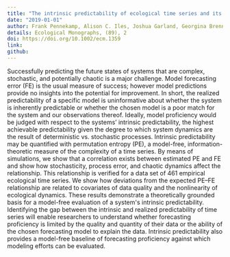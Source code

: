 ```yaml
---
title: "The intrinsic predictability of ecological time series and its potential to guide forecasting"
date: "2019-01-01"
author: Frank Pennekamp, Alison C. Iles, Joshua Garland, Georgina Brennan, Ulrich Brose, Ursula Gaedke, Ute Jacob, Pavel Kratina, Blake Matthews, Stephan Munch, Mark Novak, Gian Marco Palamara, Bjorn C. Rall, Benjamin Rosenbaum, Andrea Tabi, Colette Ward, Richard Williams, Hao Ye, Owen L. Petchey
details: Ecological Monographs, (89), 2
doi: https://doi.org/10.1002/ecm.1359
link:
github:
---
```

Successfully predicting the future states of systems that are complex, stochastic, and potentially chaotic is a major challenge. Model forecasting error (FE) is the usual measure of success; however model predictions provide no insights into the potential for improvement. In short, the realized predictability of a specific model is uninformative about whether the system is inherently predictable or whether the chosen model is a poor match for the system and our observations thereof. Ideally, model proficiency would be judged with respect to the systems’ intrinsic predictability, the highest achievable predictability given the degree to which system dynamics are the result of deterministic vs. stochastic processes. Intrinsic predictability may be quantified with permutation entropy (PE), a model-free, information-theoretic measure of the complexity of a time series. By means of simulations, we show that a correlation exists between estimated PE and FE and show how stochasticity, process error, and chaotic dynamics affect the relationship. This relationship is verified for a data set of 461 empirical ecological time series. We show how deviations from the expected PE–FE relationship are related to covariates of data quality and the nonlinearity of ecological dynamics. These results demonstrate a theoretically grounded basis for a model-free evaluation of a system's intrinsic predictability. Identifying the gap between the intrinsic and realized predictability of time series will enable researchers to understand whether forecasting proficiency is limited by the quality and quantity of their data or the ability of the chosen forecasting model to explain the data. Intrinsic predictability also provides a model-free baseline of forecasting proficiency against which modeling efforts can be evaluated.

